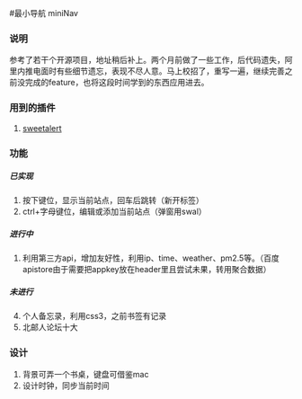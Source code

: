 #最小导航 miniNav

### 说明

参考了若干个开源项目，地址稍后补上。两个月前做了一些工作，后代码遗失，阿里内推电面时有些细节遗忘，表现不尽人意。马上校招了，重写一遍，继续完善之前没完成的feature，也将这段时间学到的东西应用进去。

### 用到的插件

1. [sweetalert](https://t4t5.github.io/sweetalert/)

### 功能

##### 已实现

1. 按下键位，显示当前站点，回车后跳转（新开标签）
2. ctrl+字母键位，编辑或添加当前站点（弹窗用swal）

##### 进行中

1. 利用第三方api，增加友好性，利用ip、time、weather、pm2.5等。（百度apistore由于需要把appkey放在header里且尝试未果，转用聚合数据）


##### 未进行

4. 个人备忘录，利用css3，之前书签有记录
5. 北邮人论坛十大



### 设计

1. 背景可弄一个书桌，键盘可借鉴mac
2. 设计时钟，同步当前时间

